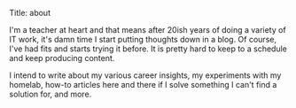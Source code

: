 Title: about

I'm a teacher at heart and that means after 20ish years of doing a variety of IT work, it's damn time I start putting thoughts down in a blog. Of course, I've had fits and starts trying it before. It is pretty hard to keep to a schedule and keep producing content.

I intend to write about my various career insights, my experiments with my homelab, how-to articles here and there if I solve something I can't find a solution for, and more.